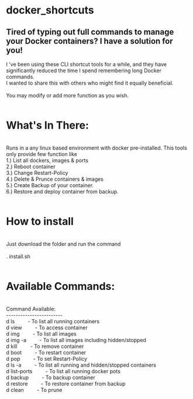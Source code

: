 # docker_shortcuts
## Tired of typing out full commands to manage your Docker containers? I have a solution for you!

I ’ve been using these CLI shortcut tools for a while, and they have significantly reduced the time I spend remembering long Docker commands.<br>
I wanted to share this with others who might find it equally beneficial.
</br>
</br>
You may modify or add more function as you wish.
<br>
</br>
# What's In There:
<br>
Runs in a any linux based environment with docker pre-installed. This tools only provide few function like<br>
1.) List all dockers, images & ports <br>
2.) Reboot container<br>
3.) Change Restart-Policy<br>
4.) Delete & Prunce containers & images<br>
5.) Create Backup of your container.<br>
6.) Restore and deploy container from backup.<br>
</br>

# How to install
</br>
Just download the folder and run the command<br></br>
. install.sh
</br>
</br>


# Available Commands:
</br>
Command Available:</br>
------------------------</br>
d ls           &emsp;&emsp;  - To list all running containers</br>
d view         &emsp;&emsp; - To access container</br>
d img          &emsp;&emsp; - To list all images</br>
d img -a       &emsp;&emsp; - To list all images including hidden/stopped</br>
d kill         &emsp;&emsp; - To remove container</br>
d boot         &emsp;&emsp; - To restart container</br>
d pop          &emsp;&emsp; - To set Restart-Policy</br>
d ls -a        &emsp;&emsp; - To list all running and hidden/stopped containers</br>
d list-ports   &emsp;&emsp; - To list all running docker pots</br>
d backup       &emsp;&emsp; - To backup container</br>
d restore      &emsp;&emsp; - To restore container from backup</br>
d clean        &emsp;&emsp; - To prune</br>



